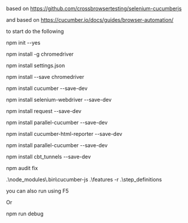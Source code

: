 

based on https://github.com/crossbrowsertesting/selenium-cucumberjs

and based on https://cucumber.io/docs/guides/browser-automation/


to start do the following

npm init --yes

npm install -g chromedriver

npm install settings.json

npm install --save chromedriver

npm install cucumber --save-dev

npm install selenium-webdriver --save-dev

npm install request --save-dev

npm install parallel-cucumber --save-dev

npm install cucumber-html-reporter --save-dev

npm install parallel-cucumber --save-dev

npm install cbt_tunnels --save-dev

npm audit fix

 

.\node_modules\\.bin\cucumber-js .\features -r .\step_definitions

you can also run using F5

Or 

npm run debug
